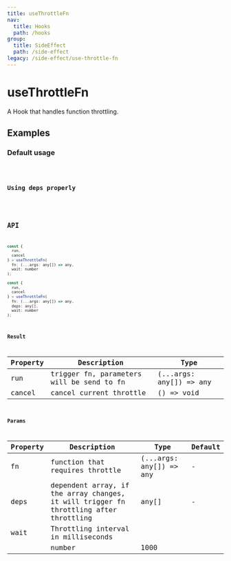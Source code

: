 ```yaml
---
title: useThrottleFn
nav:
  title: Hooks
  path: /hooks
group:
  title: SideEffect
  path: /side-effect
legacy: /side-effect/use-throttle-fn
---
```


# useThrottleFn

A Hook that handles function throttling.

## Examples

### Default usage

<code src="./demo/demo1.tsx" />

### Using deps properly

<code src="./demo/demo2.tsx" />

## API

```javascript
const {
  run,
  cancel
} = useThrottleFn(
  fn: (...args: any[]) => any,
  wait: number
);

const {
  run,
  cancel
} = useThrottleFn(
  fn: (...args: any[]) => any,
  deps: any[],
  wait: number
);
```

### Result

| Property | Description                               | Type                    |
|----------|-------------------------------------------|-------------------------|
| run      | trigger fn, parameters will be send to fn | (...args: any[]) => any |
| cancel   | cancel current throttle                   | () => void              |

### Params

| Property | Description                                                                  | Type                    | Default |
|----------|------------------------------------------------------------------------------|-------------------------|---------|
| fn       | function that requires throttle                                              | (...args: any[]) => any | -       |
| deps     | dependent array, if the array changes, it will trigger fn throttling after throttling | any[]                   | -       |
| wait     | Throttling interval in milliseconds
                                                    | number                  | 1000    |

